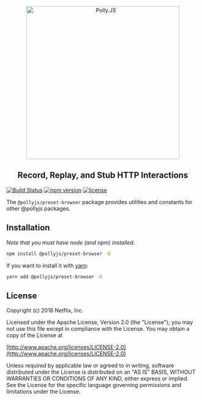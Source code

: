 <p align="center">
  <img alt="Polly.JS" width="400px" src="https://netflix.github.io/pollyjs/assets/images/wordmark-logo-alt.png" />
</p>
<h2 align="center">Record, Replay, and Stub HTTP Interactions</h2>

[![Build Status](https://travis-ci.org/Netflix/pollyjs.svg?branch=master)](https://travis-ci.org/Netflix/pollyjs)
[![npm version](https://badge.fury.io/js/%40pollyjs%2Fpreset-browser.svg)](https://badge.fury.io/js/%40pollyjs%2Fpreset-browser)
[![license](https://img.shields.io/github/license/Netflix/pollyjs.svg)](http://www.apache.org/licenses/LICENSE-2.0)

The `@pollyjs/preset-browser` package provides utilities and constants for other @pollyjs packages.

## Installation

_Note that you must have node (and npm) installed._

```bash
npm install @pollyjs/preset-browser -D
```

If you want to install it with [yarn](https://yarnpkg.com):

```bash
yarn add @pollyjs/preset-browser -D
```

## License

Copyright (c) 2018 Netflix, Inc.

Licensed under the Apache License, Version 2.0 (the "License"); you may not use this file except in compliance with the License. You may obtain a copy of the License at

[http://www.apache.org/licenses/LICENSE-2.0](http://www.apache.org/licenses/LICENSE-2.0)

Unless required by applicable law or agreed to in writing, software distributed under the License is distributed on an "AS IS" BASIS, WITHOUT WARRANTIES OR CONDITIONS OF ANY KIND, either express or implied. See the License for the specific language governing permissions and limitations under the License.
